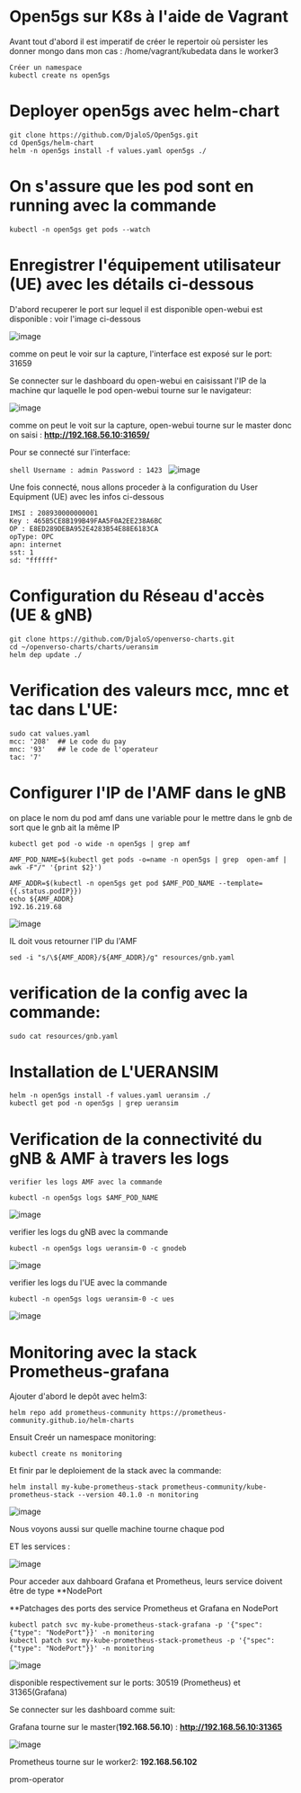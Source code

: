 
# Open5gs sur K8s à l'aide de Vagrant 

Avant tout d'abord il est imperatif de créer le repertoir où persister les donner mongo dans mon cas : /home/vagrant/kubedata dans le worker3

```shell
Créer un namespace
kubectl create ns open5gs
```

# Deployer open5gs avec helm-chart
```shell
git clone https://github.com/DjaloS/Open5gs.git
cd Open5gs/helm-chart
helm -n open5gs install -f values.yaml open5gs ./
```
# On s'assure que les pod sont en running avec la commande
```shell
kubectl -n open5gs get pods --watch
```
# Enregistrer l'équipement utilisateur (UE) avec les détails ci-dessous 
D'abord recuperer le port sur lequel il est disponible open-webui est disponible : voir l'image ci-dessous 

![image](https://user-images.githubusercontent.com/109952373/191764993-281bf8a4-d289-4e87-82c5-a93ae4737260.png)

comme on peut le voir sur la capture, l'interface est exposé sur le port: 31659

Se connecter sur le dashboard du open-webui en caisissant l'IP de la machine qur laquelle le pod open-webui tourne sur le navigateur: 

![image](https://user-images.githubusercontent.com/109952373/191766926-9ef25813-ad62-4202-a857-2ffef0d75711.png)

comme on peut le voit sur la capture, open-webui tourne sur le master donc on saisi : **http://192.168.56.10:31659/**

Pour se connecté sur l'interface:

``shell
Username : admin
Password : 1423
``
![image](https://user-images.githubusercontent.com/109952373/191768716-96f726ba-c12a-4ef6-88bb-a899d16191c0.png)

Une fois connecté, nous allons proceder à la configuration du User Equipment (UE) avec les infos ci-dessous 

```shell
IMSI : 208930000000001
Key : 465B5CE8B199B49FAA5F0A2EE238A6BC
OP : E8ED289DEBA952E4283B54E88E6183CA
opType: OPC
apn: internet
sst: 1
sd: "ffffff"
```

# Configuration du Réseau d'accès (UE & gNB)
```shell
git clone https://github.com/DjaloS/openverso-charts.git
cd ~/openverso-charts/charts/ueransim
helm dep update ./
```
# Verification des valeurs mcc, mnc et tac dans L'UE:
```shell
sudo cat values.yaml
mcc: '208'  ## Le code du pay
mnc: '93'   ## le code de l'operateur
tac: '7'
```
# Configurer l'IP de l'AMF dans le gNB

on place le nom du pod amf dans une variable pour le mettre dans le gnb de sort que le gnb ait la même IP
```shell
kubectl get pod -o wide -n open5gs | grep amf

AMF_POD_NAME=$(kubectl get pods -o=name -n open5gs | grep  open-amf | awk -F"/" '{print $2}')  

AMF_ADDR=$(kubectl -n open5gs get pod $AMF_POD_NAME --template={{.status.podIP}})
echo ${AMF_ADDR}
192.16.219.68                               
```
![image](https://user-images.githubusercontent.com/109952373/191769950-685ebb57-7b1e-4180-a924-6527b47c75fb.png)

IL doit vous retourner l'IP du l'AMF

```shell
sed -i "s/\${AMF_ADDR}/${AMF_ADDR}/g" resources/gnb.yaml
```

# verification de la config avec la commande:
```sehll
sudo cat resources/gnb.yaml
```
# Installation de L'UERANSIM
```shell
helm -n open5gs install -f values.yaml ueransim ./
kubectl get pod -n open5gs | grep ueransim
```
# Verification de la connectivité du gNB & AMF à travers les logs

```shell
verifier les logs AMF avec la commande

kubectl -n open5gs logs $AMF_POD_NAME
```
![image](https://user-images.githubusercontent.com/109952373/191771985-86a75a88-d2d6-4c17-b7bf-8bbc7b25362d.png)


verifier les logs du gNB avec la commande
```shell
kubectl -n open5gs logs ueransim-0 -c gnodeb
```
![image](https://user-images.githubusercontent.com/109952373/191772313-3494a1ca-4191-4943-8ef8-dce56a434aff.png)

verifier les logs du l'UE avec la commande
```shell
kubectl -n open5gs logs ueransim-0 -c ues
```
![image](https://user-images.githubusercontent.com/109952373/191772792-39eb8797-c3d4-46c7-b9ba-466d3c7b83f8.png)

# Monitoring avec la stack Prometheus-grafana 

Ajouter d'abord le depôt avec helm3: 
```shell
helm repo add prometheus-community https://prometheus-community.github.io/helm-charts
```
Ensuit Creér un namespace monitoring:
```shell
kubectl create ns monitoring 
```
Et finir par le deploiement de la stack avec la commande:
```shell
helm install my-kube-prometheus-stack prometheus-community/kube-prometheus-stack --version 40.1.0 -n monitoring
```
![image](https://user-images.githubusercontent.com/109952373/191783758-ff795abf-72da-41ec-a205-cba60cb5f2da.png)

Nous voyons aussi sur quelle machine tourne chaque pod 

ET les services :

![image](https://user-images.githubusercontent.com/109952373/191781243-53da6e15-c613-4210-b97e-425259d82769.png)

Pour acceder aux dahboard Grafana et Prometheus, leurs service doivent être de type **NodePort

**Patchages des ports des service Prometheus et Grafana en NodePort

```shell
kubectl patch svc my-kube-prometheus-stack-grafana -p '{"spec": {"type": "NodePort"}}' -n monitoring
kubectl patch svc my-kube-prometheus-stack-prometheus -p '{"spec": {"type": "NodePort"}}' -n monitoring
```
![image](https://user-images.githubusercontent.com/109952373/191782025-668ea565-4eb5-46ea-b486-b1925757aff8.png)

disponible respectivement sur le ports: 30519 (Prometheus) et 31365(Grafana)

Se connecter sur les dashboard comme suit: 

Grafana tourne sur le master(**192.168.56.10**) :  **http://192.168.56.10:31365**

![image](https://user-images.githubusercontent.com/109952373/191785825-c14bb161-4906-4680-9aae-9f17d8a22873.png)

Prometheus tourne sur le worker2: **192.168.56.102**


prom-operator




